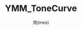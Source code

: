 ---
title: YMM_ToneCurve
description: トーンカーブを使用して色調補正を行う映像エフェクトです
author: 肉(mes)
date:
keywords: [""]
category: [""]
---
